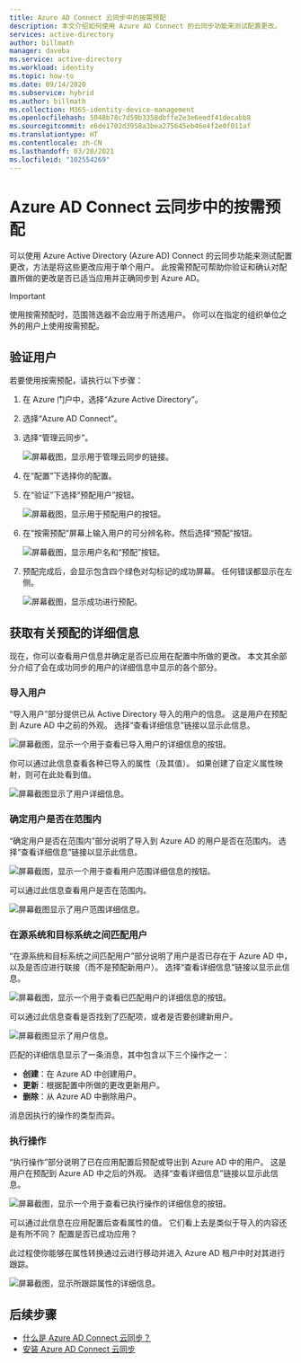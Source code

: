 ```yaml
---
title: Azure AD Connect 云同步中的按需预配
description: 本文介绍如何使用 Azure AD Connect 的云同步功能来测试配置更改。
services: active-directory
author: billmath
manager: daveba
ms.service: active-directory
ms.workload: identity
ms.topic: how-to
ms.date: 09/14/2020
ms.subservice: hybrid
ms.author: billmath
ms.collection: M365-identity-device-management
ms.openlocfilehash: 5048b78c7d59b3358dbffe2e3e6eedf41decabb8
ms.sourcegitcommit: e6de1702d3958a3bea275645eb46e4f2e0f011af
ms.translationtype: HT
ms.contentlocale: zh-CN
ms.lasthandoff: 03/20/2021
ms.locfileid: "102554269"
---
```

# <a name="on-demand-provisioning-in-azure-ad-connect-cloud-sync"></a>Azure AD Connect 云同步中的按需预配

可以使用 Azure Active Directory (Azure AD) Connect 的云同步功能来测试配置更改，方法是将这些更改应用于单个用户。 此按需预配可帮助你验证和确认对配置所做的更改是否已适当应用并正确同步到 Azure AD。  

> [!IMPORTANT] 
> 使用按需预配时，范围筛选器不会应用于所选用户。 你可以在指定的组织单位之外的用户上使用按需预配。

## <a name="validate-a-user"></a>验证用户
若要使用按需预配，请执行以下步骤：

1.  在 Azure 门户中，选择“Azure Active Directory”。 
2.  选择“Azure AD Connect”。
3.  选择“管理云同步”。

    ![屏幕截图，显示用于管理云同步的链接。](media/how-to-install/install-6.png)
4. 在“配置”下选择你的配置。
5. 在“验证”下选择“预配用户”按钮。  

   ![屏幕截图，显示用于预配用户的按钮。](media/how-to-on-demand-provision/on-demand-2.png)

6. 在“按需预配”屏幕上输入用户的可分辨名称，然后选择“预配”按钮。   
 
   ![屏幕截图，显示用户名和“预配”按钮。](media/how-to-on-demand-provision/on-demand-3.png)
7. 预配完成后，会显示包含四个绿色对勾标记的成功屏幕。 任何错误都显示在左侧。

   ![屏幕截图，显示成功进行预配。](media/how-to-on-demand-provision/on-demand-4.png)

## <a name="get-details-about-provisioning"></a>获取有关预配的详细信息
现在，你可以查看用户信息并确定是否已应用在配置中所做的更改。 本文其余部分介绍了会在成功同步的用户的详细信息中显示的各个部分。

### <a name="import-user"></a>导入用户
“导入用户”部分提供已从 Active Directory 导入的用户的信息。 这是用户在预配到 Azure AD 中之前的外观。 选择“查看详细信息”链接以显示此信息。

![屏幕截图，显示一个用于查看已导入用户的详细信息的按钮。](media/how-to-on-demand-provision/on-demand-5.png)

你可以通过此信息查看各种已导入的属性（及其值）。 如果创建了自定义属性映射，则可在此处看到值。

![屏幕截图显示了用户详细信息。](media/how-to-on-demand-provision/on-demand-6.png)

### <a name="determine-if-user-is-in-scope"></a>确定用户是否在范围内
“确定用户是否在范围内”部分说明了导入到 Azure AD 的用户是否在范围内。 选择“查看详细信息”链接以显示此信息。

![屏幕截图，显示一个用于查看用户范围详细信息的按钮。](media/how-to-on-demand-provision/on-demand-7.png)

可以通过此信息查看用户是否在范围内。

![屏幕截图显示了用户范围详细信息。](media/how-to-on-demand-provision/on-demand-10a.png)

### <a name="match-user-between-source-and-target-system"></a>在源系统和目标系统之间匹配用户
“在源系统和目标系统之间匹配用户”部分说明了用户是否已存在于 Azure AD 中，以及是否应进行联接（而不是预配新用户）。 选择“查看详细信息”链接以显示此信息。

![屏幕截图，显示一个用于查看已匹配用户的详细信息的按钮。](media/how-to-on-demand-provision/on-demand-8.png)

可以通过此信息查看是否找到了匹配项，或者是否要创建新用户。

![屏幕截图显示了用户信息。](media/how-to-on-demand-provision/on-demand-11.png)

匹配的详细信息显示了一条消息，其中包含以下三个操作之一：
- **创建**：在 Azure AD 中创建用户。
- **更新**：根据配置中所做的更改更新用户。
- **删除**：从 Azure AD 中删除用户。

消息因执行的操作的类型而异。

### <a name="perform-action"></a>执行操作
“执行操作”部分说明了已在应用配置后预配或导出到 Azure AD 中的用户。 这是用户在预配到 Azure AD 中之后的外观。 选择“查看详细信息”链接以显示此信息。

![屏幕截图，显示一个用于查看已执行操作的详细信息的按钮。](media/how-to-on-demand-provision/on-demand-9.png)

可以通过此信息在应用配置后查看属性的值。 它们看上去是类似于导入的内容还是有所不同？ 配置是否已成功应用？  

此过程使你能够在属性转换通过云进行移动并进入 Azure AD 租户中时对其进行跟踪。

![屏幕截图，显示所跟踪属性的详细信息。](media/how-to-on-demand-provision/on-demand-12.png)

## <a name="next-steps"></a>后续步骤 

- [什么是 Azure AD Connect 云同步？](what-is-cloud-sync.md)
- [安装 Azure AD Connect 云同步](how-to-install.md)
 
